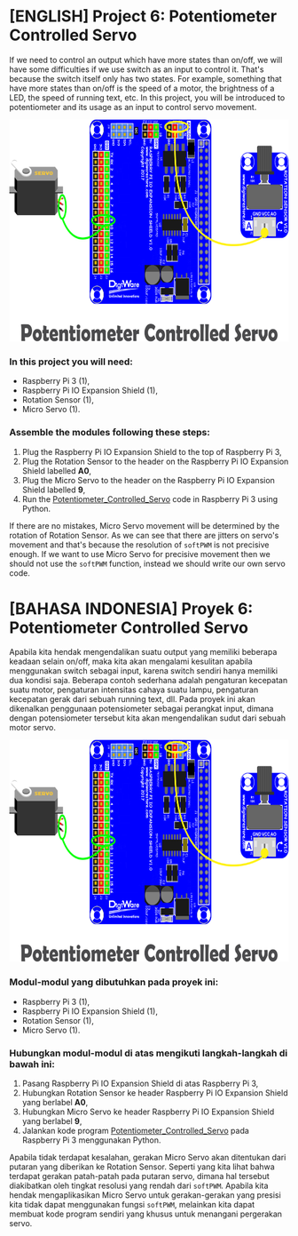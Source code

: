 # [ENGLISH] Project 6: Potentiometer Controlled Servo
If we need to control an output which have more states than on/off, we will have some difficulties if we use switch as an input to control it. That's because the switch itself only has two states. For example, something that have more states than on/off is the speed of a motor, the brightness of a LED, the speed of running text, etc. In this project, you will be introduced to potentiometer and its usage as an input to control servo movement.

<img src="/images/potentiometer controlled servo.png" height="400">

### In this project you will need:
* Raspberry Pi 3 (1),
* Raspberry Pi IO Expansion Shield (1),
* Rotation Sensor (1),
* Micro Servo (1).

### Assemble the modules following these steps:
1. Plug the Raspberry Pi IO Expansion Shield to the top of Raspberry Pi 3,
2. Plug the Rotation Sensor to the header on the Raspberry Pi IO Expansion Shield labelled **A0**,
3. Plug the Micro Servo to the header on the Raspberry Pi IO Expansion Shield labelled **9**,
4. Run the [Potentiometer_Controlled_Servo](/06_Potentiometer_Controlled_Servo/Potentiometer_Controlled_Servo) code in Raspberry Pi 3 using Python.

If there are no mistakes, Micro Servo movement will be determined by the rotation of Rotation Sensor. As we can see that there are jitters on servo's movement and that's because the resolution of ```softPWM``` is not precisive enough. If we want to use Micro Servo for precisive movement then we should not use the ```softPWM``` function, instead we should write our own servo code.

# [BAHASA INDONESIA] Proyek 6: Potentiometer Controlled Servo
Apabila kita hendak mengendalikan suatu output yang memiliki beberapa keadaan selain on/off, maka kita akan mengalami kesulitan apabila menggunakan switch sebagai input, karena switch sendiri hanya memiliki dua kondisi saja. Beberapa contoh sederhana adalah pengaturan kecepatan suatu motor, pengaturan intensitas cahaya suatu lampu, pengaturan kecepatan gerak dari sebuah running text, dll. Pada proyek ini akan dikenalkan penggunaan potensiometer sebagai perangkat input, dimana dengan potensiometer tersebut kita akan mengendalikan sudut dari sebuah motor servo.

<img src="/images/potentiometer controlled servo.png" height="400">

### Modul-modul yang dibutuhkan pada proyek ini:
* Raspberry Pi 3 (1),
* Raspberry Pi IO Expansion Shield (1),
* Rotation Sensor (1),
* Micro Servo (1).

### Hubungkan modul-modul di atas mengikuti langkah-langkah di bawah ini:
1. Pasang Raspberry Pi IO Expansion Shield di atas Raspberry Pi 3,
2. Hubungkan Rotation Sensor ke header Raspberry Pi IO Expansion Shield yang berlabel **A0**,
3. Hubungkan Micro Servo ke header Raspberry Pi IO Expansion Shield yang berlabel **9**,
4. Jalankan kode program [Potentiometer_Controlled_Servo](/06_Potentiometer_Controlled_Servo/Potentiometer_Controlled_Servo) pada Raspberry Pi 3 menggunakan Python.

Apabila tidak terdapat kesalahan, gerakan Micro Servo akan ditentukan dari putaran yang diberikan ke Rotation Sensor. Seperti yang kita lihat bahwa terdapat gerakan patah-patah pada putaran servo, dimana hal tersebut diakibatkan oleh tingkat resolusi yang rendah dari ```softPWM```. Apabila kita hendak mengaplikasikan Micro Servo untuk gerakan-gerakan yang presisi kita tidak dapat menggunakan fungsi ```softPWM```, melainkan kita dapat membuat kode program sendiri yang khusus untuk menangani pergerakan servo.
